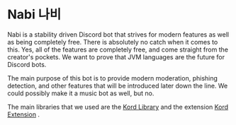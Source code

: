# Nabi 나비
Nabi is a stability driven Discord bot that strives for modern features as well as being completely free. There is absolutely no catch when it comes to this. Yes, all of 
the features are completely free, and come straight from the creator's pockets. We want to prove that JVM languages are the future for Discord bots.

The main purpose of this bot is to provide modern moderation, phishing detection, and other features
 that will be introduced later down the line. We could possibly make it a music bot as well, but no.

The main libraries that we used are the [Kord Library](https://github.com/kordlib/kord) and the extension [Kord Extension](https://github.com/Kord-Extensions/kord-extensions) .